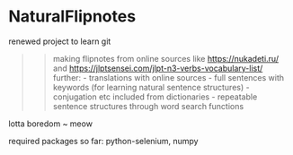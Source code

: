 # NaturalFlipnotes
renewed project to learn git

>> making flipnotes from online sources like https://nukadeti.ru/ and https://jlptsensei.com/jlpt-n3-verbs-vocabulary-list/
further: 
    - translations with online sources
    - full sentences with keywords (for learning natural sentence structures)
    - conjugation etc included from dictionaries
    - repeatable sentence structures through word search functions
   
lotta boredom ~ meow

required packages so far: python-selenium, numpy
